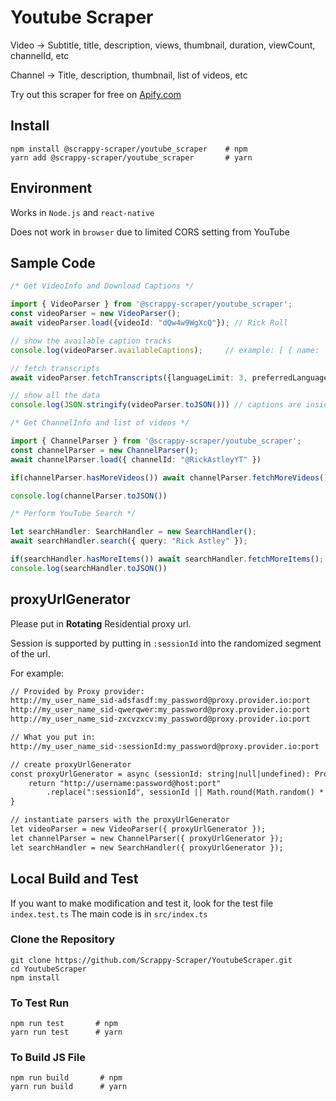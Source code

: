 # Youtube Scraper
Video -> Subtitle, title, description, views, thumbnail, duration, viewCount, channelId, etc

Channel -> Title, description, thumbnail, list of videos, etc

Try out this scraper for free on [Apify.com](https://apify.com/scrappy-scraper/youtubescraper-apify)

## Install
```shell
npm install @scrappy-scraper/youtube_scraper    # npm
yarn add @scrappy-scraper/youtube_scraper       # yarn
```

## Environment
Works in `Node.js` and `react-native`

Does not work in `browser` due to limited CORS setting from YouTube

## Sample Code
```typescript
/* Get VideoInfo and Download Captions */

import { VideoParser } from '@scrappy-scraper/youtube_scraper';
const videoParser = new VideoParser();
await videoParser.load({videoId: "dQw4w9WgXcQ"}); // Rick Roll

// show the available caption tracks
console.log(videoParser.availableCaptions);     // example: [ { name: 'English', languageCode: 'en', isGenerated: false } ]

// fetch transcripts
await videoParser.fetchTranscripts({languageLimit: 3, preferredLanguages: ['en']})

// show all the data
console.log(JSON.stringify(videoParser.toJSON())) // captions are inside this JSON, along with other data
```

```typescript
/* Get ChannelInfo and list of videos */

import { ChannelParser } from '@scrappy-scraper/youtube_scraper';
const channelParser = new ChannelParser();
await channelParser.load({ channelId: "@RickAstleyYT" })

if(channelParser.hasMoreVideos()) await channelParser.fetchMoreVideos(); // can use "while" instead of "if"

console.log(channelParser.toJSON())
```

```typescript
/* Perform YouTube Search */

let searchHandler: SearchHandler = new SearchHandler();
await searchHandler.search({ query: "Rick Astley" });

if(searchHandler.hasMoreItems()) await searchHandler.fetchMoreItems(); // can use "while" instead of "if"
console.log(searchHandler.toJSON())
```


## proxyUrlGenerator
Please put in **Rotating** Residential proxy url.

Session is supported by putting in `:sessionId` into the randomized segment of the url.

For example:

```markdown
// Provided by Proxy provider:
http://my_user_name_sid-adsfasdf:my_password@proxy.provider.io:port
http://my_user_name_sid-qwerqwer:my_password@proxy.provider.io:port
http://my_user_name_sid-zxcvzxcv:my_password@proxy.provider.io:port

// What you put in:
http://my_user_name_sid-:sessionId:my_password@proxy.provider.io:port

// create proxyUrlGenerator 
const proxyUrlGenerator = async (sessionId: string|null|undefined): Promise<string> => {
    return "http://username:password@host:port"
        .replace(":sessionId", sessionId || Math.round(Math.random() * 10**6).toString());
}

// instantiate parsers with the proxyUrlGenerator
let videoParser = new VideoParser({ proxyUrlGenerator });
let channelParser = new ChannelParser({ proxyUrlGenerator });
let searchHandler = new SearchHandler({ proxyUrlGenerator });
```

## Local Build and Test
If you want to make modification and test it, look for the test file `index.test.ts`
The main code is in `src/index.ts`

### Clone the Repository
```shell
git clone https://github.com/Scrappy-Scraper/YoutubeScraper.git
cd YoutubeScraper
npm install
```

### To Test Run
```shell
npm run test       # npm
yarn run test      # yarn
```

### To Build JS File
```shell
npm run build       # npm
yarn run build      # yarn
```
